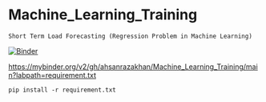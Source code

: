 # Machine_Learning_Training

``` 
Short Term Load Forecasting (Regression Problem in Machine Learning)

```

[![Binder](https://mybinder.org/badge_logo.svg)](https://mybinder.org/v2/gh/ahsanrazakhan/Machine_Learning_Training/main?labpath=Applied_Machine_Learning_for_Regression.ipynb)


https://mybinder.org/v2/gh/ahsanrazakhan/Machine_Learning_Training/main?labpath=requirement.txt

```
pip install -r requirement.txt
```
